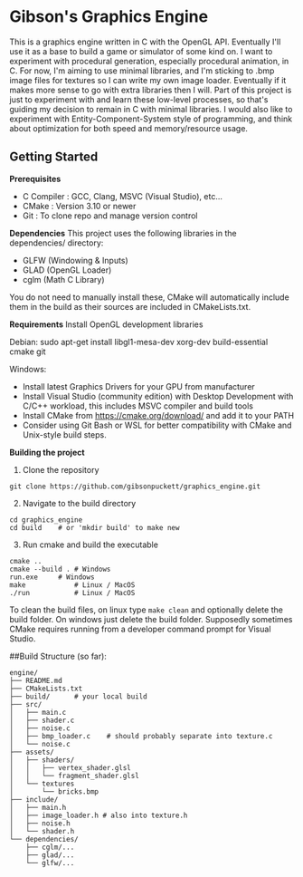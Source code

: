 # Gibson's Graphics Engine

This is a graphics engine written in C with the OpenGL API. Eventually I'll use it as a base to build a game or simulator of some kind on. I want to experiment with procedural generation, especially procedural animation, in C. For now, I'm aiming to use minimal libraries, and I'm sticking to .bmp image files for textures so I can write my own image loader. Eventually if it makes more sense to go with extra libraries then I will. Part of this project is just to experiment with and learn these low-level processes, so that's guiding my decision to remain in C with minimal libraries. I would also like to experiment with Entity-Component-System style of programming, and think about optimization for both speed and memory/resource usage.

## Getting Started

**Prerequisites**
* C Compiler : GCC, Clang, MSVC (Visual Studio), etc...
* CMake      : Version 3.10 or newer
* Git        : To clone repo and manage version control

**Dependencies**
This project uses the following libraries in the dependencies/ directory:
* GLFW (Windowing & Inputs)
* GLAD (OpenGL Loader)
* cglm (Math C Library)

You do not need to manually install these, CMake will automatically include them in the build as their sources are included in CMakeLists.txt.

**Requirements**
Install OpenGL development libraries

Debian:
sudo apt-get install libgl1-mesa-dev xorg-dev build-essential cmake git

Windows:
- Install latest Graphics Drivers for your GPU from manufacturer
- Install Visual Studio (community edition) with Desktop Development with C/C++ workload, this includes MSVC compiler and build tools
- Install CMake from https://cmake.org/download/ and add it to your PATH
- Consider using Git Bash or WSL for better compatibility with CMake and Unix-style build steps.

**Building the project**
1. Clone the repository
```
git clone https://github.com/gibsonpuckett/graphics_engine.git
```

2. Navigate to the build directory
```
cd graphics_engine
cd build	# or 'mkdir build' to make new 
```

3. Run cmake and build the executable
```
cmake ..
cmake --build . # Windows
run.exe 	# Windows
make  	        # Linux / MacOS
./run 	        # Linux / MacOS
```
To clean the build files, on linux type `make clean` and optionally delete the build folder. On windows just delete the build folder. Supposedly sometimes CMake requires running from a developer command prompt for Visual Studio.

##Build Structure (so far):
```
engine/
├── README.md
├── CMakeLists.txt
├── build/		# your local build
├── src/
│   ├── main.c
│   ├── shader.c
│   ├── noise.c
│   ├── bmp_loader.c	# should probably separate into texture.c
│   └── noise.c
├── assets/
│   ├── shaders/
│   │   ├── vertex_shader.glsl
│   │   └── fragment_shader.glsl
│   └── textures
│       └── bricks.bmp
├── include/
│   ├── main.h
│   ├── image_loader.h # also into texture.h
│   ├── noise.h
│   └── shader.h
└── dependencies/
    ├── cglm/...
    ├── glad/...
    └── glfw/...
```
